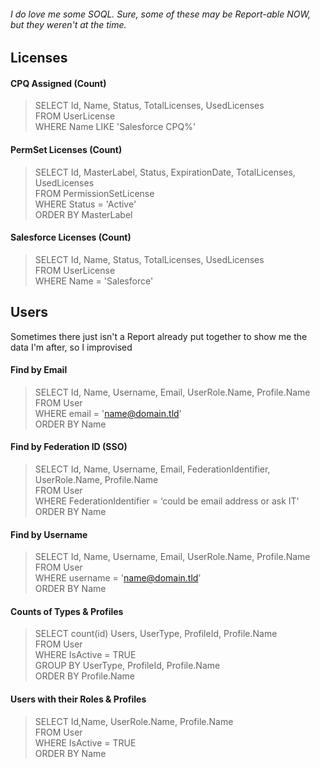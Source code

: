 ###### I do love me some SOQL. Sure, some of these may be Report-able NOW, but they weren't at the time.

## Licenses
#### CPQ Assigned (Count)
> SELECT Id, Name, Status, TotalLicenses, UsedLicenses<br />
> FROM UserLicense<br />
> WHERE Name LIKE 'Salesforce CPQ%'

#### PermSet Licenses (Count)
> SELECT Id, MasterLabel, Status, ExpirationDate, TotalLicenses, UsedLicenses<br />
> FROM PermissionSetLicense<br />
> WHERE Status = 'Active'<br />
> ORDER BY MasterLabel

#### Salesforce Licenses (Count)
> SELECT Id, Name, Status, TotalLicenses, UsedLicenses<br />
> FROM UserLicense<br />
> WHERE Name = 'Salesforce'

## Users
Sometimes there just isn't a Report already put together to show me the data I'm after, so I improvised
#### Find by Email
> SELECT Id, Name, Username, Email, UserRole.Name, Profile.Name<br />
> FROM User<br />
> WHERE email = 'name@domain.tld'<br />
> ORDER BY Name

#### Find by Federation ID (SSO)
> SELECT Id, Name, Username, Email, FederationIdentifier, UserRole.Name, Profile.Name<br />
> FROM User<br />
> WHERE FederationIdentifier = ‘could be email address or ask IT'<br />
> ORDER BY Name

#### Find by Username
> SELECT Id, Name, Username, Email, UserRole.Name, Profile.Name<br />
> FROM User<br />
> WHERE username = 'name@domain.tld'<br />
> ORDER BY Name

#### Counts of Types & Profiles
> SELECT count(id) Users, UserType, ProfileId, Profile.Name<br />
> FROM User<br />
> WHERE IsActive = TRUE<br />
> GROUP BY UserType, ProfileId, Profile.Name<br />
> ORDER BY Profile.Name

#### Users with their Roles & Profiles
> SELECT Id,Name, UserRole.Name, Profile.Name<br />
> FROM User<br />
> WHERE IsActive = TRUE<br />
> ORDER BY Name
